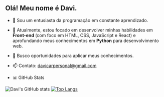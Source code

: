 ## Olá! Meu nome é Davi.

- 👋 Sou um entusiasta da programação em constante aprendizado.
- 🌱 Atualmente, estou focado em desenvolver minhas habilidades em **Front-end** (com foco em HTML, CSS, JavaScript e React) e aprofundando meus conhecimentos em **Python** para desenvolvimento web.
- 🚀 Busco oportunidades para aplicar meus conhecimentos.
- 📫 Contato: davicarpersonal@gmail.com

- 📊 GitHub Stats
  
![Davi's GitHub stats](https://github-readme-stats.vercel.app/api?username=DaviCarvalhoAz&show_icons=true&theme=dracula) [![Top Langs](https://github-readme-stats.vercel.app/api/top-langs/?username=DaviCarvalhoAz&layout=compact)](https://github.com/anuraghazra/github-readme-stats)


